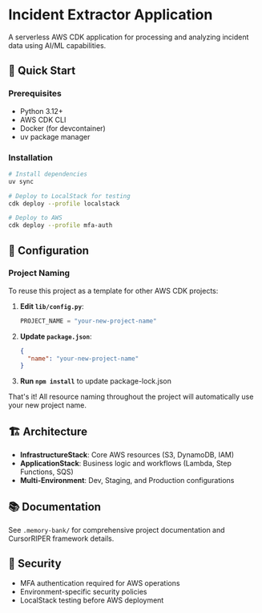 # Incident Extractor Application

A serverless AWS CDK application for processing and analyzing incident data using AI/ML capabilities.

## 🚀 Quick Start

### Prerequisites
- Python 3.12+
- AWS CDK CLI
- Docker (for devcontainer)
- uv package manager

### Installation
```bash
# Install dependencies
uv sync

# Deploy to LocalStack for testing
cdk deploy --profile localstack

# Deploy to AWS
cdk deploy --profile mfa-auth
```

## 🔧 Configuration

### Project Naming
To reuse this project as a template for other AWS CDK projects:

1. **Edit `lib/config.py`**:
   ```python
   PROJECT_NAME = "your-new-project-name"
   ```

2. **Update `package.json`**:
   ```json
   {
     "name": "your-new-project-name"
   }
   ```

3. **Run `npm install`** to update package-lock.json

That's it! All resource naming throughout the project will automatically use your new project name.

## 🏗️ Architecture

- **InfrastructureStack**: Core AWS resources (S3, DynamoDB, IAM)
- **ApplicationStack**: Business logic and workflows (Lambda, Step Functions, SQS)
- **Multi-Environment**: Dev, Staging, and Production configurations

## 📚 Documentation

See `.memory-bank/` for comprehensive project documentation and CursorRIPER framework details.

## 🔐 Security

- MFA authentication required for AWS operations
- Environment-specific security policies
- LocalStack testing before AWS deployment